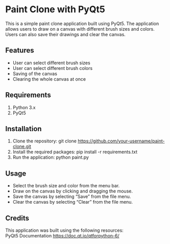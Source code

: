 # Paint Clone with PyQt5
This is a simple paint clone application built using PyQt5. The application allows users to draw on a canvas with different brush sizes and colors. Users can also save their drawings and clear the canvas.

## Features
* User can select different brush sizes
* User can select different brush colors
* Saving of the canvas
* Clearing the whole canvas at once

## Requirements
1. Python 3.x
2. PyQt5

## Installation
1. Clone the repository: git clone https://github.com/your-username/paint-clone.git
2. Install the required packages: pip install -r requirements.txt
3. Run the application: python paint.py

## Usage
* Select the brush size and color from the menu bar.
* Draw on the canvas by clicking and dragging the mouse.
* Save the canvas by selecting “Save” from the file menu.
* Clear the canvas by selecting “Clear” from the file menu.

## Credits
This application was built using the following resources:<br>
PyQt5 Documentation https://doc.qt.io/qtforpython-6/
